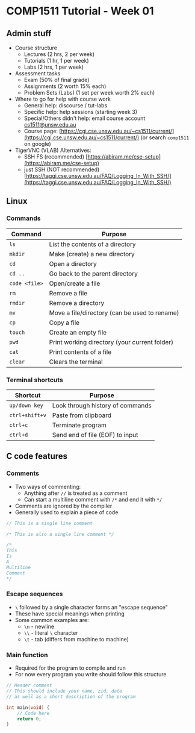 # COMP1511 Tutorial - Week 01

## Admin stuff

- Course structure
    - Lectures (2 hrs, 2 per week)
    - Tutorials (1 hr, 1 per week)
    - Labs (2 hrs, 1 per week)
- Assessment tasks
    - Exam (50% of final grade)
    - Assignments (2 worth 15% each)
    - Problem Sets (Labs) (1 set per week worth 2% each)
- Where to go for help with course work
    - General help: discourse / tut-labs
    - Specific help: help sessions (starting week 3)
    - Special/Others didn't help: email course account [cs1511@unsw.edu.au](mailto:cs1511@unsw.edu.au)
    - Course page: [https://cgi.cse.unsw.edu.au/~cs1511/current/](https://cgi.cse.unsw.edu.au/~cs1511/current/) (or search `comp1511` on google)
- TigerVNC (VLAB) Alternatives:
    - SSH FS (recommended) [https://abiram.me/cse-setup](https://abiram.me/cse-setup)
    - just SSH (NOT recommended) [https://taggi.cse.unsw.edu.au/FAQ/Logging_In_With_SSH/](https://taggi.cse.unsw.edu.au/FAQ/Logging_In_With_SSH/)

## Linux

### Commands

| Command       | Purpose                                       |
| ------------- | --------------------------------------------- |
| `ls`          | List the contents of a directory              |
| `mkdir`       | Make (create) a new directory                 |
| `cd`          | Open a directory                              |
| `cd ..`       | Go back to the parent directory               |
| `code <file>` | Open/create a file                            |
| `rm`          | Remove a file                                 |
| `rmdir`       | Remove a directory                            |
| `mv`          | Move a file/directory (can be used to rename) |
| `cp`          | Copy a file                                   |
| `touch`       | Create an empty file                          |
| `pwd`         | Print working directory (your current folder) |
| `cat`         | Print contents of a file                      |
| `clear`       | Clears the terminal                           |

### Terminal shortcuts

| Shortcut          | Purpose                                   |
| ----------------- | ----------------------------------------- |
| `up/down key`     | Look through history of commands          |
| `ctrl+shift+v`    | Paste from clipboard                      |
| `ctrl+c`          | Terminate program                         |
| `ctrl+d`          | Send end of file (EOF) to input           |

## C code features

### Comments

- Two ways of commenting:
  - Anything after `//` is treated as a comment
  - Can start a multiline comment with `/*` and end it with `*/`
- Comments are ignored by the compiler
- Generally used to explain a piece of code

```c
// This is a single line comment

/* This is also a single line comment */

/*
This
Is
A
Multiline
Comment
*/
```

### Escape sequences

- `\` followed by a single character forms an "escape sequence"
- These have special meanings when printing
- Some common examples are:
  - `\n` - newline
  - `\\` - literal `\` character
  - `\t` - tab (differs from machine to machine)

### Main function

- Required for the program to compile and run
- For now every program you write should follow this structure

```c
// Header comment
// This should include your name, zid, date
// as well as a short description of the program

int main(void) {
    // Code here
    return 0;
}
```
